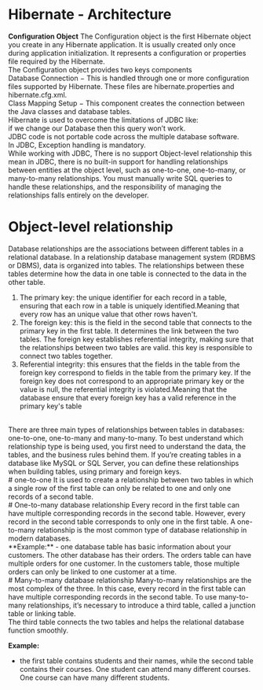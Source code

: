# Hibernate - Architecture
**Configuration Object**
The Configuration object is the first Hibernate object you create in any Hibernate application. It is usually created only once during application initialization. It represents a configuration or properties file required by the Hibernate.<br>
The Configuration object provides two keys components<br>
Database Connection − This is handled through one or more configuration files supported by Hibernate. These files are hibernate.properties and hibernate.cfg.xml.<br>
Class Mapping Setup − This component creates the connection between the Java classes and database tables.<br>
Hibernate is used to overcome the limitations of JDBC like:<br>
 if we change our Database then this query won’t work.<br>
 JDBC code is not portable code across the multiple database software.<br>
 In JDBC, Exception handling is mandatory.<br>
 While working with JDBC, There is no support Object-level relationship this mean in JDBC, there is no built-in support for handling relationships between entities at the object level, such as one-to-one, one-to-many, or many-to-many relationships. You must manually write SQL queries to handle these relationships, and the responsibility of managing the relationships falls entirely on the developer.<br>
# Object-level relationship
Database relationships are the associations between different tables in a relational database. In a relationship database management system (RDBMS or DBMS), data is organized into tables. The relationships between these tables determine how the data in one table is connected to the data in the other table.<br>
1. The primary key: the unique identifier for each record in a table, ensuring that each row in a table is uniquely identified.Meaning that every row has an unique value that other rows haven't.<br>
2. The foreign key: this is the field in the second table that connects to the primary key in the first table. It determines the link between the two tables. The foreign key establishes referential integrity, making sure that the relationships between two tables are valid. this key is responsible to connect two tables together.<br>
3. Referential integrity: this ensures that the fields in the table from the foreign key correspond to fields in the table from the primary key. If the foreign key does not correspond to an appropriate primary key or the value is null, the referential integrity is violated.Meaning that the database ensure that every foreign key has a valid reference in the primary key's table<br>
<br>
There are three main types of relationships between tables in databases: one-to-one, one-to-many and many-to-many. To best understand which relationship type is being used, you first need to understand the data, the tables, and the business rules behind them. If you’re creating tables in a database like MySQL or SQL Server, you can define these relationships when building tables, using primary and foreign keys.<br>
# one-to-one
It is used to create a relationship between two tables in which a single row of the first table can only be related to one and only one records of a second table.<br>
# One-to-many database relationship
Every record in the first table can have multiple corresponding records in the second table. However, every record in the second table corresponds to only one in the first table. A one-to-many relationship is the most common type of database relationship in modern databases.<br>
**Example:**
- one database table has basic information about your customers. The other database has their orders. The orders table can have multiple orders for one customer. In the customers table, those multiple orders can only be linked to one customer at a time.<br>
# Many-to-many database relationship
Many-to-many relationships are the most complex of the three. In this case, every record in the first table can have multiple corresponding records in the second table. To use many-to-many relationships, it’s necessary to introduce a third table, called a junction table or linking table.<br>
The third table connects the two tables and helps the relational database function smoothly.

**Example:**
- the first table contains students and their names, while the second table contains their courses. One student can attend many different courses. One course can have many different students.
 
